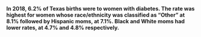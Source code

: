 **In 2018, 6.2% of Texas births were to women with diabetes. The rate was highest for women whose race/ethnicity was classified as “Other” at 8.1% followed by Hispanic moms, at 7.1%. Black and White moms had lower rates, at 4.7% and 4.8% respectively.** 
